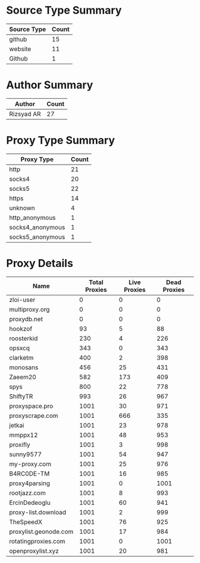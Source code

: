# Source Type Summary

| Source Type | Count |
|-------------|-------|
| github | 15 |
| website | 11 |
| Github | 1 |


# Author Summary

| Author | Count |
|--------|-------|
| Rizsyad AR | 27 |


# Proxy Type Summary

| Proxy Type | Count |
|------------|-------|
| http | 21 |
| socks4 | 20 |
| socks5 | 22 |
| https | 14 |
| unknown | 4 |
| http_anonymous | 1 |
| socks4_anonymous | 1 |
| socks5_anonymous | 1 |


# Proxy Details

| Name | Total Proxies | Live Proxies | Dead Proxies |
|------|---------------|--------------|---------------|
| zloi-user | 0 | 0 | 0 |
| multiproxy.org | 0 | 0 | 0 |
| proxydb.net | 0 | 0 | 0 |
| hookzof | 93 | 5 | 88 |
| roosterkid | 230 | 4 | 226 |
| opsxcq | 343 | 0 | 343 |
| clarketm | 400 | 2 | 398 |
| monosans | 456 | 25 | 431 |
| Zaeem20 | 582 | 173 | 409 |
| spys | 800 | 22 | 778 |
| ShiftyTR | 993 | 26 | 967 |
| proxyspace.pro | 1001 | 30 | 971 |
| proxyscrape.com | 1001 | 666 | 335 |
| jetkai | 1001 | 23 | 978 |
| mmppx12 | 1001 | 48 | 953 |
| proxifly | 1001 | 3 | 998 |
| sunny9577 | 1001 | 54 | 947 |
| my-proxy.com | 1001 | 25 | 976 |
| B4RC0DE-TM | 1001 | 16 | 985 |
| proxy4parsing | 1001 | 0 | 1001 |
| rootjazz.com | 1001 | 8 | 993 |
| ErcinDedeoglu | 1001 | 60 | 941 |
| proxy-list.download | 1001 | 2 | 999 |
| TheSpeedX | 1001 | 76 | 925 |
| proxylist.geonode.com | 1001 | 17 | 984 |
| rotatingproxies.com | 1001 | 0 | 1001 |
| openproxylist.xyz | 1001 | 20 | 981 |
